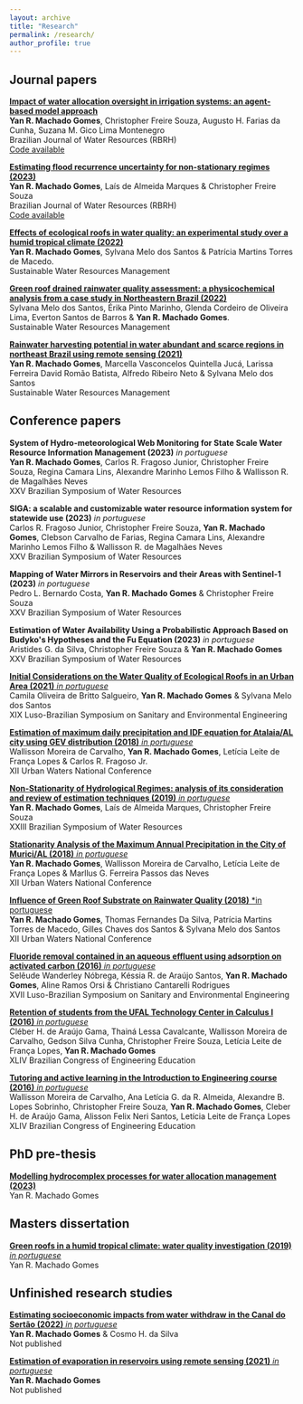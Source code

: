 ```yaml
---
layout: archive
title: "Research"
permalink: /research/
author_profile: true
---
```


## Journal papers
[**Impact of water allocation oversight in irrigation systems: an agent-based model approach**](https://doi.org/10.1590/2318-0331.282320230065)
\
**Yan R. Machado Gomes**, Christopher Freire Souza, Augusto H. Farias da Cunha, Suzana M. Gico Lima Montenegro
\
Brazilian Journal of Water Resources (RBRH)
\
[Code available](https://github.com/machadoyang/irrigation_abm.git)

[**Estimating flood recurrence uncertainty for non-stationary regimes (2023)**](https://doi.org/10.1590/2318-0331.282320230031)
\
**Yan R. Machado Gomes**, Laís de Almeida Marques & Christopher Freire Souza
\
Brazilian Journal of Water Resources (RBRH)
\
[Code available](https://github.com/machadoyang/NS-Bayes)

[**Effects of ecological roofs in water quality: an experimental study over a humid tropical climate (2022)**](https://link.springer.com/article/10.1007/s40899-022-00804-z)
\
**Yan R. Machado Gomes**, Sylvana Melo dos Santos & Patrícia Martins Torres de Macedo.
\
Sustainable Water Resources Management


[**Green roof drained rainwater quality assessment: a physicochemical analysis from a case study in Northeastern Brazil (2022)**](https://link.springer.com/article/10.1007/s40899-022-00698-x)
\
Sylvana Melo dos Santos, Érika Pinto Marinho, Glenda Cordeiro de Oliveira Lima, Everton Santos de Barros & **Yan R. Machado Gomes**.
\
Sustainable Water Resources Management

[**Rainwater harvesting potential in water abundant and scarce regions in northeast Brazil using remote sensing (2021)**](https://link.springer.com/article/10.1007/s40899-021-00543-7)
\
**Yan R. Machado Gomes**, Marcella Vasconcelos Quintella Jucá, Larissa Ferreira David Romão Batista, Alfredo Ribeiro Neto & Sylvana Melo dos Santos 
\
Sustainable Water Resources Management

## Conference papers

**System of Hydro-meteorological Web Monitoring for State Scale Water Resource Information Management (2023)** *in portuguese*
\
**Yan R. Machado Gomes**, Carlos R. Fragoso Junior, Christopher Freire Souza, Regina Camara Lins, Alexandre Marinho Lemos Filho 
& Wallisson R. de Magalhães Neves
\
XXV Brazilian Symposium of Water Resources

**SIGA: a scalable and customizable water resource information system for statewide use (2023)** *in portuguese*
\
Carlos R. Fragoso Junior, Christopher Freire Souza, **Yan R. Machado Gomes**, Clebson Carvalho de Farias, Regina Camara Lins,
Alexandre Marinho Lemos Filho & Wallisson R. de Magalhães Neves
\
XXV Brazilian Symposium of Water Resources

**Mapping of Water Mirrors in Reservoirs and their Areas with Sentinel-1 (2023)** *in portuguese*
\
Pedro L. Bernardo Costa, **Yan R. Machado Gomes** & Christopher Freire Souza
\
XXV Brazilian Symposium of Water Resources

**Estimation of Water Availability Using a Probabilistic Approach Based on Budyko's Hypotheses and the Fu Equation (2023)** *in portuguese*
\
Aristides G. da Silva, Christopher Freire Souza & **Yan R. Machado Gomes**
\
XXV Brazilian Symposium of Water Resources

[**Initial Considerations on the Water Quality of Ecological Roofs in an Urban Area (2021)** *in portuguese*](https://www.researchgate.net/publication/371938388_Consideracoes_Iniciais_Sobre_a_Qualidade_de_Agua_de_Telhados_Ecologicos_em_Area_Urbana)
\
Camila Oliveira de Britto Salgueiro, **Yan R. Machado Gomes** & Sylvana Melo dos Santos
\
XIX Luso-Brazilian Symposium on Sanitary and Environmental Engineering

[**Estimation of maximum daily precipitation and IDF equation for Atalaia/AL city using GEV distribution (2018)** *in portuguese*](https://www.researchgate.net/publication/371938213_Estimativa_de_Precipitacao_Maxima_Diaria_Anual_e_Equacao_de_Chuvas_Intensas_para_o_Municipio_de_AtalaiaAL_a_Partir_da_Distribuicao_GEV)
\
Wallisson Moreira de Carvalho, **Yan R. Machado Gomes**, Letícia Leite de França Lopes & Carlos R. Fragoso Jr.
\
XII Urban Waters National Conference

[**Non-Stationarity of Hydrological Regimes: analysis of its consideration and review of estimation techniques (2019)** *in portuguese*](https://www.researchgate.net/publication/371938378_Nao_Estacionariedade_de_Regimes_Hidrologicos_analise_de_sua_consideracao_e_revisao_de_tecnicas_de_estimativa)
\
**Yan R. Machado Gomes**, Laís de Almeida Marques, Christopher Freire Souza
\
XXIII Brazilian Symposium of Water Resources

[**Stationarity Analysis of the Maximum Annual Precipitation in the City of Murici/AL (2018)** *in portuguese*](https://www.researchgate.net/publication/371938402_Analise_da_Estacionariedade_da_Precipitacao_Maxima_Anual_na_Cidade_de_MuriciAL)
\
**Yan R. Machado Gomes**, Wallisson Moreira de Carvalho, Letícia Leite de França Lopes & Marllus G. Ferreira Passos das Neves
\
XII Urban Waters National Conference

[**Influence of Green Roof Substrate on Rainwater Quality (2018)** *in portuguese](https://www.researchgate.net/publication/371938445_Influencia_do_Substrato_do_Telhado_Verde_na_Qualidade_da_Agua_de_Chuva)
\
**Yan R. Machado Gomes**, Thomas Fernandes Da Silva, Patrícia Martins Torres de Macedo, Gilles Chaves dos Santos & Sylvana Melo dos Santos
\
XII Urban Waters National Conference

[**Fluoride removal contained in an aqueous effluent using adsorption on activated carbon (2016)** *in portuguese*](https://scholar.google.com.br/citations?view_op=view_citation&hl=pt-BR&user=FN0YM9YAAAAJ&citation_for_view=FN0YM9YAAAAJ:UeHWp8X0CEIC)
\
Selêude Wanderley Nóbrega, Késsia R. de Araújo Santos, **Yan R. Machado Gomes**, Aline Ramos Orsi & Christiano Cantarelli Rodrigues
\
XVII Luso-Brazilian Symposium on Sanitary and Environmental Engineering

[**Retention of students from the UFAL Technology Center in Calculus I (2016)** *in portuguese*](https://scholar.google.com.br/citations?view_op=view_citation&hl=pt-BR&user=FN0YM9YAAAAJ&citation_for_view=FN0YM9YAAAAJ:qjMakFHDy7sC)
\
Cléber H. de Araújo Gama, Thainá Lessa Cavalcante, Wallisson Moreira de Carvalho, Gedson Silva Cunha, Christopher Freire Souza, Letícia Leite de França Lopes, **Yan R. Machado Gomes**
\
XLIV Brazilian Congress of Engineering Education

[**Tutoring and active learning in the Introduction to Engineering course (2016)** *in portuguese*](https://scholar.google.com.br/citations?view_op=view_citation&hl=pt-BR&user=FN0YM9YAAAAJ&citation_for_view=FN0YM9YAAAAJ:9yKSN-GCB0IC)
\
Wallisson Moreira de Carvalho, Ana Letícia G. da R. Almeida, Alexandre B. Lopes Sobrinho, Christopher Freire Souza, **Yan R. Machado Gomes**, Cleber H. de Araújo Gama, Alisson Felix Neri Santos, Letícia Leite de França Lopes
\
XLIV Brazilian Congress of Engineering Education


## PhD pre-thesis
[**Modelling hydrocomplex processes for water allocation management (2023)**](https://docs.google.com/document/d/1ks6gWNMvpSIKIcBOVITAae0O_uVLZOX5/edit?usp=sharing&ouid=108538106914842357936&rtpof=true&sd=true)
\
Yan R. Machado Gomes

## Masters dissertation
[**Green roofs in a humid tropical climate: water quality investigation (2019)** *in portuguese*](https://repositorio.ufpe.br/handle/123456789/34506)
\
Yan R. Machado Gomes

## Unfinished research studies

[**Estimating socioeconomic impacts from water withdraw in the Canal do Sertão (2022)** *in portuguese*](https://docs.google.com/document/d/1-_eb-nOY9DHaPl6VD4zFH_Xt6YfC9dsB/edit?usp=sharing&ouid=108538106914842357936&rtpof=true&sd=true)
\
**Yan R. Machado Gomes** & Cosmo H. da Silva
\
Not published

[**Estimation of evaporation in reservoirs using remote sensing (2021)** *in portuguese*](https://drive.google.com/file/d/1D6ElvswzUOzXeHKTXml3mAf_j4C41-B-/view?usp=sharing)
\
**Yan R. Machado Gomes**
\
Not published